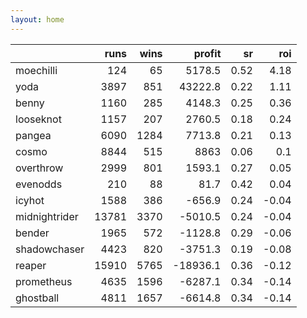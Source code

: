 ```yaml
---   
layout: home   
---   
```



|               |   runs |   wins |   profit |   sr |   roi |
|:--------------|-------:|-------:|---------:|-----:|------:|
| moechilli     |    124 |     65 |   5178.5 | 0.52 |  4.18 |
| yoda          |   3897 |    851 |  43222.8 | 0.22 |  1.11 |
| benny         |   1160 |    285 |   4148.3 | 0.25 |  0.36 |
| looseknot     |   1157 |    207 |   2760.5 | 0.18 |  0.24 |
| pangea        |   6090 |   1284 |   7713.8 | 0.21 |  0.13 |
| cosmo         |   8844 |    515 |   8863   | 0.06 |  0.1  |
| overthrow     |   2999 |    801 |   1593.1 | 0.27 |  0.05 |
| evenodds      |    210 |     88 |     81.7 | 0.42 |  0.04 |
| icyhot        |   1588 |    386 |   -656.9 | 0.24 | -0.04 |
| midnightrider |  13781 |   3370 |  -5010.5 | 0.24 | -0.04 |
| bender        |   1965 |    572 |  -1128.8 | 0.29 | -0.06 |
| shadowchaser  |   4423 |    820 |  -3751.3 | 0.19 | -0.08 |
| reaper        |  15910 |   5765 | -18936.1 | 0.36 | -0.12 |
| prometheus    |   4635 |   1596 |  -6287.1 | 0.34 | -0.14 |
| ghostball     |   4811 |   1657 |  -6614.8 | 0.34 | -0.14 |